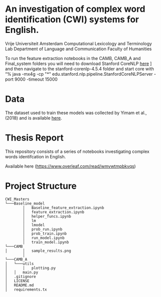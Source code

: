 # An investigation of complex word identification (CWI) systems for English.
Vrije Universiteit Amsterdam Computational Lexicology and Terminology Lab Department of Language and Communication Faculty of Humanities

To run the feature extraction notebooks in the CAMB, CAMB_A and Final_system folders you will need to download Stanford CoreNLP [here](https://stanfordnlp.github.io/CoreNLP/)
] and then navigate to the stanford-corenlp-4.5.4 folder and start core with “% java -mx4g -cp "*" edu.stanford.nlp.pipeline.StanfordCoreNLPServer -port 9000 -timeout 15000

# Data
The dataset used to train these models was collected by Yimam et al., (2018) and is available [here](https://www.inf.uni-hamburg.de/en/inst/ab/lt/resources/data/complex-word-identification-dataset.html).

# Thesis Report
This repository consists of a series of notebooks investigating complex words identifcation in English. 


Available here (https://www.overleaf.com/read/wmvwtmpbkvqs)

# Project Structure

```
CWI_Masters
└───Baseline_model
        │   Baseline_feature_extraction.ipynb
        │   feature_extraction.ipynb
        │   helper_funcs.ipynb
        │   lm
        │   lmodel
        │   prob_run.ipynb
        │   prob_train.ipynb
        │   run_model.ipynb
        │   train_model.ipynb
└───CAMB
│       │   sample_results.png
        │
└───CAMB_A
│   └───utils
│       │   plotting.py
│   │   main.py
│   .gitignore
│   LICENSE
│   README.md
│   requirements.tx

```
